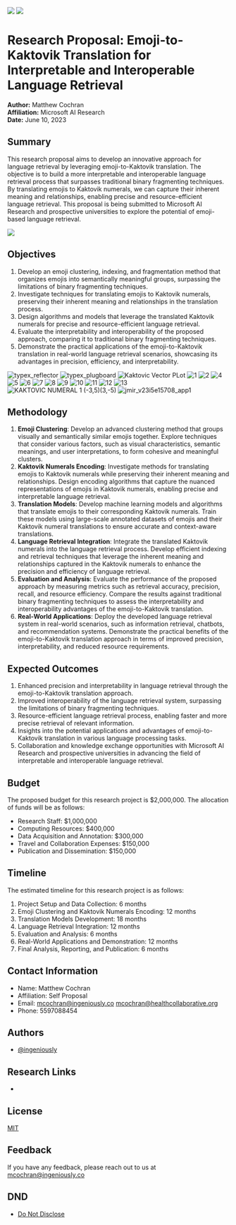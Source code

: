 [![](https://mermaid.ink/img/pako:eNrtWl1rG0cU_SvDFL3JZmdmP7Qq9KHyYoJdCLafWpVlq53KW612xWqVRHH8ECilLSZpkxSSQjAUF0rf-lL6e_IH2p_Q-VCkma0EuU8xZTHGvufemXtmjq3lcPcCj8qU4z4eV8nsHJ19PCwQkt_RZ0McTcuvssNkytEgT-bzIf5cZdDe3kePhjiOsyKr43iIH6E7R6L8jgizJM8ecsSLUbWc1VlZxBO-REmRorHYJ87LcWOXeZ1UdSyTcp_TQ7HPqYTQoYKsWrE6nlU8zUZyZ1l_fFfUH5djdNeArTVpNp_lyVJ1iCs-X-T1XK48OBErD3RS9UInb5PW-lFZ3OOCIZd3EddlPEkmdXkvm8TiUPJw98sqVTsO5B0MdDlSV4fqEh2tytUdHK3LrR51lY3HvIpHSZ7LK8pGcr-zY7HfmU6hgUihY51Sa-eLL7RkqpNExH5ErPjn-uX3qxqBUI083iBMI99sEFcj1xvE08iLDeJr5JcNEmjkxw3S08gPGyTUyJ8rhBep_DE4kucWbM2AmgEzA9cMPDPwzSAwg54ZhDI4Ozaavg2oGTAzcM3AMwPfDAIz6JmBahqRlcKh05GS6oYRbaCqc8QaqKIQuQ1UcYm8BqpIRX4DVeyioIEqmlGvgWq-4Qo9EX-t5VQlyK4E3ZVguxLuroS3K-HvSgS7Eup0eVZMTutlzpGD5nVVTnj_A8pHaUC6Oty7n6X1eZ_OHnxo1xNgPQXWM2C9C6z3gPU-sD4A1veA9SFUL7DAUIUJVGIC1ZhARSZQlQlUZgLVmUCFJlClKVRpCv5fhipNoUpTqNIUqjSFKk2hSlOo0hSqNIMqzaBKM_DHNlRpBlWaQZVmUKUZVGkGVZq9m9KttfgfW4s3r2_-_utp01y8-LVpLq6um-biyW9Nc_HqadNcPPu9aS6e_7xBiKOgm9cGpHk_-c6ANPGrPwxIm6JXVwYkib95-dg6DFkZo68NyP_PxRDN_sawT0TTv_rWgDT_Zz8ZN-qoC3x-C-zSuqljRRYHYpEgFgti0SAWD2IRIRYTYlEhFhfqvDcjt25qU7A4EIsEsVgQiwaxeBCLCLGYEIsKsbjo62itTmt1WqvTWp3W6rRWp7U6t83qGE83qNIuVGkXqrQLfkJDlXa91hC2s6Z21nRrZ02-t23W5PvbZk1-uG3WFHjbZk09791nTSHtbBk0hayzZcoUup0tI6bQOsUatU6xRoNOO1lq7db7slvyC3fxlFfTJEtxH1-oFy5wfc7lI6gvfs2z8Xk9xMPiUhQmi7o8XRYj3P8yyee8ixezNKn5QZaIT-RpA43SrC6rNThLik_LUhTV1UKHuH-BH-D-HqXhvhsE1GHMD4nr-LSLl7gf-vu0x1jPp8xx_V7gXXbxQ7UD2Xd9lziO4zoBC7yQki7mqtsn-vUR9RbJ5b8fcA3G?type=png)](https://mermaid.live/edit#pako:eNrtWl1rG0cU_SvDFL3JZmdmP7Qq9KHyYoJdCLafWpVlq53KW612xWqVRHH8ECilLSZpkxSSQjAUF0rf-lL6e_IH2p_Q-VCkma0EuU8xZTHGvufemXtmjq3lcPcCj8qU4z4eV8nsHJ19PCwQkt_RZ0McTcuvssNkytEgT-bzIf5cZdDe3kePhjiOsyKr43iIH6E7R6L8jgizJM8ecsSLUbWc1VlZxBO-REmRorHYJ87LcWOXeZ1UdSyTcp_TQ7HPqYTQoYKsWrE6nlU8zUZyZ1l_fFfUH5djdNeArTVpNp_lyVJ1iCs-X-T1XK48OBErD3RS9UInb5PW-lFZ3OOCIZd3EddlPEkmdXkvm8TiUPJw98sqVTsO5B0MdDlSV4fqEh2tytUdHK3LrR51lY3HvIpHSZ7LK8pGcr-zY7HfmU6hgUihY51Sa-eLL7RkqpNExH5ErPjn-uX3qxqBUI083iBMI99sEFcj1xvE08iLDeJr5JcNEmjkxw3S08gPGyTUyJ8rhBep_DE4kucWbM2AmgEzA9cMPDPwzSAwg54ZhDI4Ozaavg2oGTAzcM3AMwPfDAIz6JmBahqRlcKh05GS6oYRbaCqc8QaqKIQuQ1UcYm8BqpIRX4DVeyioIEqmlGvgWq-4Qo9EX-t5VQlyK4E3ZVguxLuroS3K-HvSgS7Eup0eVZMTutlzpGD5nVVTnj_A8pHaUC6Oty7n6X1eZ_OHnxo1xNgPQXWM2C9C6z3gPU-sD4A1veA9SFUL7DAUIUJVGIC1ZhARSZQlQlUZgLVmUCFJlClKVRpCv5fhipNoUpTqNIUqjSFKk2hSlOo0hSqNIMqzaBKM_DHNlRpBlWaQZVmUKUZVGkGVZq9m9KttfgfW4s3r2_-_utp01y8-LVpLq6um-biyW9Nc_HqadNcPPu9aS6e_7xBiKOgm9cGpHk_-c6ANPGrPwxIm6JXVwYkib95-dg6DFkZo68NyP_PxRDN_sawT0TTv_rWgDT_Zz8ZN-qoC3x-C-zSuqljRRYHYpEgFgti0SAWD2IRIRYTYlEhFhfqvDcjt25qU7A4EIsEsVgQiwaxeBCLCLGYEIsKsbjo62itTmt1WqvTWp3W6rRWp7U6t83qGE83qNIuVGkXqrQLfkJDlXa91hC2s6Z21nRrZ02-t23W5PvbZk1-uG3WFHjbZk09791nTSHtbBk0hayzZcoUup0tI6bQOsUatU6xRoNOO1lq7db7slvyC3fxlFfTJEtxH1-oFy5wfc7lI6gvfs2z8Xk9xMPiUhQmi7o8XRYj3P8yyee8ixezNKn5QZaIT-RpA43SrC6rNThLik_LUhTV1UKHuH-BH-D-HqXhvhsE1GHMD4nr-LSLl7gf-vu0x1jPp8xx_V7gXXbxQ7UD2Xd9lziO4zoBC7yQki7mqtsn-vUR9RbJ5b8fcA3G)
[![](https://mermaid.ink/img/pako:eNqVl9Fy4jYUhl9F496ajGXADnSmM0mALk2XZZI0F1l6oWABGoxlbDmBzeQJ9in6CHvV3m_3QfomPUK2QARvqwtmpMN3js45vyTQizPlEXW6zjwj6QLdXU4ShEYfJ86oWD3SbOL8vjOgRgNNnP4mzWie0wixZOKA7Sd0Deg1WQr-xJZomBQpI2sEvjQjcV56XyvvdySvnHrg1WNzJjTSU8wNlSvQRFTkPZD3JC6oJu8VeUlkHlzncflR2WrXHGMgxjxngvFERxvjmoXH_g5_plmO-AyJBUWPB-HHvvJ7X8SCpTGDXB63urzTGTxAxAea8SrGw9HSGhzJVEccrQuSCCa2tTXdAHdDIrZBY85k7oq7UeAtTUlGBNX4EPBhIuicZmhMsv_kB8APMjKVHSOx4TJ829-m7u8TRapzFT14S7dkiXROTtDjpsI_HLa9VFkBre8DFxAbNzoQrywspVM2Y1P0zLOoSkFuGCJIkbO1i1Yk_vuPYumilH37TPJCuChnOVkRGAgSx2w3YmK6IMs8O7TuXbVlH2NdxDAu4HtB2D9__UnWZY1XMkMv1xnesynNwTlG-TYXdFXmKM-JjCHX_vqlgM_XL2RtTFD5fZkGkwfQnFVEmVaFGNOKUUVXSG36fZk-buB9i6vjiLDnItxGPEO-V1YxqKpAut9qqlunpvu-QQYrRg7WrUz7wT5WZdDRKsM-3r5f3z5DQUfV_Az5XfFVyoskQurey98WJmiSIwJEkTB9VN_p0vTqh9ocbJ0Dqy7FlOCosDK54W6neKf3cpnFL8CUS5WxoP1r8hQXRVIdKhXm-3F-BWi5c4Nbp3S88Pa3lvL8LWHyN6OLcM-_qjQe7Vh5b31I6GkUG6i8Xu-ea6L6BiovlrtFRmviNg1Y3isDXmSn2ZbBtiUL989ptm2wAbC3bHMaDQw0lCh9oslpODTgc4D7bL4Qp-FzA-7IS5PVNbhjaiGFu6tL4sJkpXD9uD7nSxNX4tG4rnVXJq4EZJmgdfF7pkMlYr1D33RQSs7q-YHJl2rW8r2jfa0lrfcwtzfWutY6mJscV9rWOxgbPWbJ8lZsY4o8lIuML2n3B59OoxC7atp4ZpFYdP1086PJY0vet-SblnzLkm9b8oElH1ry55Z8x1Yva4FtFca2EmNbjbGtyNhWZWwrM7bVGdsKjW2V9m2V9v-P0o7rwHNsRVgEz7wXGQD-LSzoCu7uLgwjOiPwiJk4k-QVUFIIfrtNpk53Bi846jpFGsGboMcIvBBXR9Z-xATPtDElyQPnAImsUFOn--JsnG4jxGd-Kwj88NwLAxzijutsna7faZ81g47v4SDwcDvw26-u82kXwTvrnAMs_7JgP-y0w8B16G619-q9unu2vv4LB3q7rw?type=png)](https://mermaid.live/edit#pako:eNqVl9Fy4jYUhl9F496ajGXADnSmM0mALk2XZZI0F1l6oWABGoxlbDmBzeQJ9in6CHvV3m_3QfomPUK2QARvqwtmpMN3js45vyTQizPlEXW6zjwj6QLdXU4ShEYfJ86oWD3SbOL8vjOgRgNNnP4mzWie0wixZOKA7Sd0Deg1WQr-xJZomBQpI2sEvjQjcV56XyvvdySvnHrg1WNzJjTSU8wNlSvQRFTkPZD3JC6oJu8VeUlkHlzncflR2WrXHGMgxjxngvFERxvjmoXH_g5_plmO-AyJBUWPB-HHvvJ7X8SCpTGDXB63urzTGTxAxAea8SrGw9HSGhzJVEccrQuSCCa2tTXdAHdDIrZBY85k7oq7UeAtTUlGBNX4EPBhIuicZmhMsv_kB8APMjKVHSOx4TJ829-m7u8TRapzFT14S7dkiXROTtDjpsI_HLa9VFkBre8DFxAbNzoQrywspVM2Y1P0zLOoSkFuGCJIkbO1i1Yk_vuPYumilH37TPJCuChnOVkRGAgSx2w3YmK6IMs8O7TuXbVlH2NdxDAu4HtB2D9__UnWZY1XMkMv1xnesynNwTlG-TYXdFXmKM-JjCHX_vqlgM_XL2RtTFD5fZkGkwfQnFVEmVaFGNOKUUVXSG36fZk-buB9i6vjiLDnItxGPEO-V1YxqKpAut9qqlunpvu-QQYrRg7WrUz7wT5WZdDRKsM-3r5f3z5DQUfV_Az5XfFVyoskQurey98WJmiSIwJEkTB9VN_p0vTqh9ocbJ0Dqy7FlOCosDK54W6neKf3cpnFL8CUS5WxoP1r8hQXRVIdKhXm-3F-BWi5c4Nbp3S88Pa3lvL8LWHyN6OLcM-_qjQe7Vh5b31I6GkUG6i8Xu-ea6L6BiovlrtFRmviNg1Y3isDXmSn2ZbBtiUL989ptm2wAbC3bHMaDQw0lCh9oslpODTgc4D7bL4Qp-FzA-7IS5PVNbhjaiGFu6tL4sJkpXD9uD7nSxNX4tG4rnVXJq4EZJmgdfF7pkMlYr1D33RQSs7q-YHJl2rW8r2jfa0lrfcwtzfWutY6mJscV9rWOxgbPWbJ8lZsY4o8lIuML2n3B59OoxC7atp4ZpFYdP1086PJY0vet-SblnzLkm9b8oElH1ry55Z8x1Yva4FtFca2EmNbjbGtyNhWZWwrM7bVGdsKjW2V9m2V9v-P0o7rwHNsRVgEz7wXGQD-LSzoCu7uLgwjOiPwiJk4k-QVUFIIfrtNpk53Bi846jpFGsGboMcIvBBXR9Z-xATPtDElyQPnAImsUFOn--JsnG4jxGd-Kwj88NwLAxzijutsna7faZ81g47v4SDwcDvw26-u82kXwTvrnAMs_7JgP-y0w8B16G619-q9unu2vv4LB3q7rw)
# Research Proposal: Emoji-to-Kaktovik Translation for Interpretable and Interoperable Language Retrieval

**Author:** Matthew Cochran  
**Affiliation:** Microsoft AI Research  
**Date:** June 10, 2023

## Summary

This research proposal aims to develop an innovative approach for language retrieval by leveraging emoji-to-Kaktovik translation. The objective is to build a more interpretable and interoperable language retrieval process that surpasses traditional binary fragmenting techniques. By translating emojis to Kaktovik numerals, we can capture their inherent meaning and relationships, enabling precise and resource-efficient language retrieval. This proposal is being submitted to Microsoft AI Research and prospective universities to explore the potential of emoji-based language retrieval.

[![](https://mermaid.ink/img/pako:eNqVl81u00AUhV9lNIhdWtkz_kdiQWpVVYJUNVlBkDXY03SIY0e20za0XbBhwQokFuwq8RA8F4_A_KTNxFIk7qo55565dzxfGo3vcF4XHCd43rDVFZq-mVUIpe9nOF3Wn8QpW3I0LFnbzvAHXUFHR6_vZzjLRCW6LJvhe3Q2kvEzKQUrxWeOeJU3m1Un6ipb8A1iVYHmsk9W1vNel7ZjTZepouozOZV9JspCp9ray8rV2arhhchVZ5Ufn8v8uJ6jc8veW1OIdlWyjZ6QNbxdl12rVp5cyJUnpqhnoYun4t76vK6uudwhV2eRdXW2YIuuvhaLTD6Ueribuil0x6E6g6GJI310qKvRaBvXZzB6ju_N6Boxn_Mmy1lZqiMSueo3Hct-U1NCQ1lCY1PSa9v1R4NLT1KO7OfKFX8ff33bZqRDjPNl51DjfN05nnEed45vnJ87JzDO750TGufHzomM833nxMb5s3V4Vag_w5F6brlbWxBbUFt4tvBtEdgitEVki1iJ6dga-iSILagtPFv4tghsEdoisoUemrpbwrHzUiE1A1PSc_XklPZcvYXU67l6L6nfc_Wm0qDn6t2lYc_V20yjnmv2G2_dC_ltrZe64B4qkEMFeqjgHSr4hwrBoUJ4qKCfrhTVYtJtSo4c1HZNveDJC8LzInQHRh7diKK7Ssjq9tV-3gXmCTBPgXkPmPeB-QCYD4H5CJiPobzAgKGEXShiF8rYhUJ2oZRdKGYXytmFgnahpAmUNAH_L0NJEyhpAiVNoKQJlDSBkiZQ0gRKmkJJUyhpCv7ZhpKmUNIUSppCSVMoaQolTf-HNB7gJW-WTBTyjeNONZAX4CuuLvuJ_FjwSyav4TM8qx5klK27erKpcpx0zZoP8HpVsI6fCCYvv8t9My1EVzc4uWRlK80Vq97V9XNGSpzc4VucxPSYel7kByQgxAkdOsAbnHj-se86NPB8SrzQCR8G-LNe7hzHTuz6jk8iQjw_iAaY60lvzUuTfnd6-AdpI06c?type=png)](https://mermaid.live/edit#pako:eNqVl81u00AUhV9lNIhdWtkz_kdiQWpVVYJUNVlBkDXY03SIY0e20za0XbBhwQokFuwq8RA8F4_A_KTNxFIk7qo55565dzxfGo3vcF4XHCd43rDVFZq-mVUIpe9nOF3Wn8QpW3I0LFnbzvAHXUFHR6_vZzjLRCW6LJvhe3Q2kvEzKQUrxWeOeJU3m1Un6ipb8A1iVYHmsk9W1vNel7ZjTZepouozOZV9JspCp9ray8rV2arhhchVZ5Ufn8v8uJ6jc8veW1OIdlWyjZ6QNbxdl12rVp5cyJUnpqhnoYun4t76vK6uudwhV2eRdXW2YIuuvhaLTD6Ueribuil0x6E6g6GJI310qKvRaBvXZzB6ju_N6Boxn_Mmy1lZqiMSueo3Hct-U1NCQ1lCY1PSa9v1R4NLT1KO7OfKFX8ff33bZqRDjPNl51DjfN05nnEed45vnJ87JzDO750TGufHzomM833nxMb5s3V4Vag_w5F6brlbWxBbUFt4tvBtEdgitEVki1iJ6dga-iSILagtPFv4tghsEdoisoUemrpbwrHzUiE1A1PSc_XklPZcvYXU67l6L6nfc_Wm0qDn6t2lYc_V20yjnmv2G2_dC_ltrZe64B4qkEMFeqjgHSr4hwrBoUJ4qKCfrhTVYtJtSo4c1HZNveDJC8LzInQHRh7diKK7Ssjq9tV-3gXmCTBPgXkPmPeB-QCYD4H5CJiPobzAgKGEXShiF8rYhUJ2oZRdKGYXytmFgnahpAmUNAH_L0NJEyhpAiVNoKQJlDSBkiZQ0gRKmkJJUyhpCv7ZhpKmUNIUSppCSVMoaQolTf-HNB7gJW-WTBTyjeNONZAX4CuuLvuJ_FjwSyav4TM8qx5klK27erKpcpx0zZoP8HpVsI6fCCYvv8t9My1EVzc4uWRlK80Vq97V9XNGSpzc4VucxPSYel7kByQgxAkdOsAbnHj-se86NPB8SrzQCR8G-LNe7hzHTuz6jk8iQjw_iAaY60lvzUuTfnd6-AdpI06c)

## Objectives

1. Develop an emoji clustering, indexing, and fragmentation method that organizes emojis into semantically meaningful groups, surpassing the limitations of binary fragmenting techniques.
2. Investigate techniques for translating emojis to Kaktovik numerals, preserving their inherent meaning and relationships in the translation process.
3. Design algorithms and models that leverage the translated Kaktovik numerals for precise and resource-efficient language retrieval.
4. Evaluate the interpretability and interoperability of the proposed approach, comparing it to traditional binary fragmenting techniques.
5. Demonstrate the practical applications of the emoji-to-Kaktovik translation in real-world language retrieval scenarios, showcasing its advantages in precision, efficiency, and interpretability.

![typex_reflector](https://github.com/mcochranca/creative-commons-coalition-emoiji-codec-project/assets/131500068/06fec22c-6b81-4edc-b539-6293c33128b4)
![typex_plugboard](https://github.com/mcochranca/creative-commons-coalition-emoiji-codec-project/assets/131500068/64198b09-551c-428d-bf83-a77e20554345)
![Kaktovic  Vector PLot](https://github.com/mcochranca/creative-commons-coalition-emoiji-codec-project/assets/131500068/3d41862c-8843-4984-a750-75beb9294d3e)
![1](https://github.com/mcochranca/creative-commons-coalition-emoiji-codec-project/assets/131500068/f7ef76cf-6af8-4de1-a77b-27343f64b4a1)
![2](https://github.com/mcochranca/creative-commons-coalition-emoiji-codec-project/assets/131500068/b23193bc-7ace-4b71-90bd-d6787e268a9c)
![4](https://github.com/mcochranca/creative-commons-coalition-emoiji-codec-project/assets/131500068/b4c8e7da-9476-4b90-81cd-8d4655135758)
![5](https://github.com/mcochranca/creative-commons-coalition-emoiji-codec-project/assets/131500068/7c302b4f-e9f8-48f0-be61-0f717fad190b)
![6](https://github.com/mcochranca/creative-commons-coalition-emoiji-codec-project/assets/131500068/75df8c73-1626-4817-87ed-e269b3f284d9)
![7](https://github.com/mcochranca/creative-commons-coalition-emoiji-codec-project/assets/131500068/812913a7-68d8-466a-9afd-1216d85128b4)
![8](https://github.com/mcochranca/creative-commons-coalition-emoiji-codec-project/assets/131500068/bd961423-70e1-4640-a505-ee2c157b263f)
![9](https://github.com/mcochranca/creative-commons-coalition-emoiji-codec-project/assets/131500068/eeba944a-9d7e-4dd5-80cc-4d41f826aedc)
![10](https://github.com/mcochranca/creative-commons-coalition-emoiji-codec-project/assets/131500068/26300e15-9059-4d8e-a6e7-91a9c7ae5afe)
![11](https://github.com/mcochranca/creative-commons-coalition-emoiji-codec-project/assets/131500068/b1dd305c-37f5-4cc0-a323-685546e69919)
![12](https://github.com/mcochranca/creative-commons-coalition-emoiji-codec-project/assets/131500068/85408199-11df-459a-b955-46e1e6cfa6d4)
![13](https://github.com/mcochranca/creative-commons-coalition-emoiji-codec-project/assets/131500068/1ab38a25-8c23-4576-9c74-9c8f0bed7334)
![KAKTOVIC NUMERAL 1 (-3,5)(3,-5)](https://github.com/mcochranca/creative-commons-coalition-emoiji-codec-project/assets/131500068/9e2fb287-07d3-4093-923a-f9e293a3e69d)
![jmir_v23i5e15708_app1](https://github.com/mcochranca/creative-commons-coalition-emoiji-codec-project/assets/131500068/a9061c71-15e4-4486-b1ec-ab9a94cc5f31)


## Methodology

1. **Emoji Clustering**: Develop an advanced clustering method that groups visually and semantically similar emojis together. Explore techniques that consider various factors, such as visual characteristics, semantic meanings, and user interpretations, to form cohesive and meaningful clusters.
2. **Kaktovik Numerals Encoding**: Investigate methods for translating emojis to Kaktovik numerals while preserving their inherent meaning and relationships. Design encoding algorithms that capture the nuanced representations of emojis in Kaktovik numerals, enabling precise and interpretable language retrieval.
3. **Translation Models**: Develop machine learning models and algorithms that translate emojis to their corresponding Kaktovik numerals. Train these models using large-scale annotated datasets of emojis and their Kaktovik numeral translations to ensure accurate and context-aware translations.
4. **Language Retrieval Integration**: Integrate the translated Kaktovik numerals into the language retrieval process. Develop efficient indexing and retrieval techniques that leverage the inherent meaning and relationships captured in the Kaktovik numerals to enhance the precision and efficiency of language retrieval.
5. **Evaluation and Analysis**: Evaluate the performance of the proposed approach by measuring metrics such as retrieval accuracy, precision, recall, and resource efficiency. Compare the results against traditional binary fragmenting techniques to assess the interpretability and interoperability advantages of the emoji-to-Kaktovik translation.
6. **Real-World Applications**: Deploy the developed language retrieval system in real-world scenarios, such as information retrieval, chatbots, and recommendation systems. Demonstrate the practical benefits of the emoji-to-Kaktovik translation approach in terms of improved precision, interpretability, and reduced resource requirements.

## Expected Outcomes

1. Enhanced precision and interpretability in language retrieval through the emoji-to-Kaktovik translation approach.
2. Improved interoperability of the language retrieval system, surpassing the limitations of binary fragmenting techniques.
3. Resource-efficient language retrieval process, enabling faster and more precise retrieval of relevant information.
4. Insights into the potential applications and advantages of emoji-to-Kaktovik translation in various language processing tasks.
5. Collaboration and knowledge exchange opportunities with Microsoft AI Research and prospective universities in advancing the field of interpretable and interoperable language retrieval.

## Budget

The proposed budget for this research project is $2,000,000. The allocation of funds will be as follows:

- Research Staff: $1,000,000
- Computing Resources: $400,000
- Data Acquisition and Annotation: $300,000
- Travel and Collaboration Expenses: $150,000
- Publication and Dissemination: $150,000

## Timeline

The estimated timeline for this research project is as follows:

1. Project Setup and Data Collection: 6 months
2. Emoji Clustering and Kaktovik Numerals Encoding: 12 months
3. Translation Models Development: 18 months
4. Language Retrieval Integration: 12 months
5. Evaluation and Analysis: 6 months
6. Real-World Applications and Demonstration: 12 months
7. Final Analysis, Reporting, and Publication: 6 months

## Contact Information

- Name: Matthew Cochran
- Affiliation: Self Proposal
- Email: mcochran@ingeniously.co <or> mcochran@healthcollaborative.org
- Phone: 5597088454

## Authors

- [@ingeniously](https://www.github.com/ingeniously)

## Research Links

- 


## License

[MIT](https://choosealicense.com/licenses/mit/)


## Feedback

If you have any feedback, please reach out to us at mcochran@ingeniously.co


## DND
- [Do Not Disclose](formswift.com/self-serve-recipient-builder?documentType=ct-B4xeaFmL9W9xc3SfNPKaa2JMsdHcGFHd)
